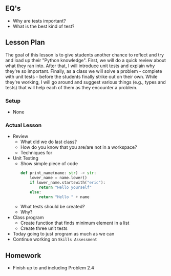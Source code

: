 ## EQ's

- Why are tests important?
- What is the best kind of test?

## Lesson Plan

The goal of this lesson is to give students another chance to reflect and
try and load up their "Python knowledge". First, we will do a quick review
about what they ran into. After that, I will introduce unit tests and explain
why they're so important. Finally, as a class we will solve a problem - complete
with unit tests - before the students finally strike out on their own. While
they're working, I will go around and suggest various things (e.g., types and
tests) that will help each of them as they encounter a problem.

### Setup

- None

### Actual Lesson

- Review
    - What did we do last class?
    - How do you know that you are/are not in a workspace?
    - Techniques for 
- Unit Testing
    - Show simple piece of code
        ```python
        def print_name(name: str) -> str:
            lower_name = name.lower()
            if lower_name.startswith("eric"):
                return "Hello yourself"
            else:
                return "Hello " + name
        ```
    - What tests should be created?
    - Why?
- Class program
    - Create function that finds minimum element in a list
    - Create three unit tests
- Today going to just program as much as we can
- Continue working on `Skills Assessment`

## Homework

- Finish up to and including Problem 2.4
